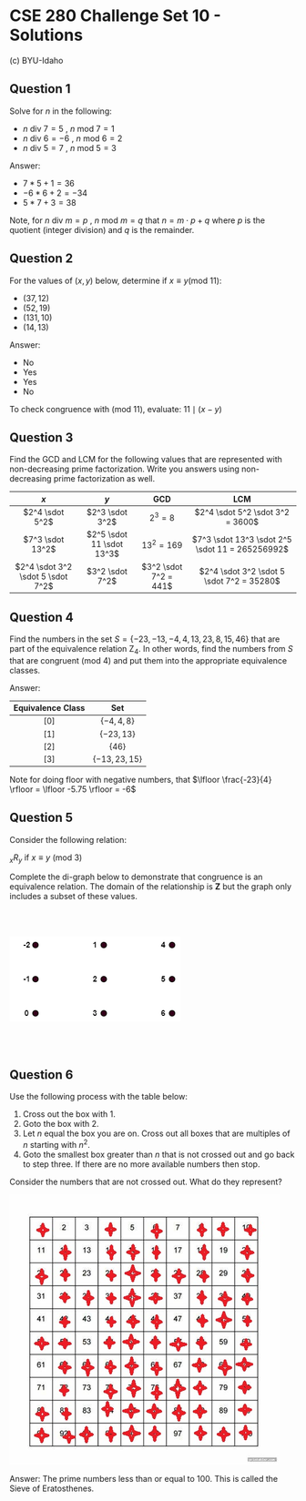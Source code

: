 # CSE 280 Challenge Set 10 - Solutions

(c) BYU-Idaho

## Question 1

Solve for $n$ in the following:

* $n \text{ div } 7 = 5 \text{ , } n \text{ mod } 7 = 1$
* $n \text{ div } 6 = -6 \text{ , } n \text{ mod } 6 = 2$
* $n \text{ div } 5 = 7 \text{ , } n \text{ mod } 5 = 3$

Answer:

* $7*5 + 1 = 36$
* $-6*6+2 = -34$
* $5*7 +3 = 38$

Note, for $n \text{ div } m = p \text{ , } n \text{ mod } m = q$ that $n = m \cdot p + q$ where $p$ is the quotient (integer division) and $q$ is the remainder.

## Question 2

For the values of ($x,y)$ below, determine if $x \equiv y(\text{mod } 11)$:

* $(37,12)$
* $(52,19)$
* $(131,10)$
* $(14,13)$

Answer:

* No 
* Yes
* Yes 
* No 

To check congruence with $(\text{mod }11)$, evaluate: $11 \mid (x-y)$

## Question 3

Find the GCD and LCM for the following values that are represented with non-decreasing prime factorization.  Write you answers using non-decreasing prime factorization as well.

|$x$|$y$|GCD|LCM|
|:-:|:-:|:-:|:-:|
|$2^4 \sdot 5^2$|$2^3 \sdot 3^2$|$2^3 = 8$|$2^4 \sdot 5^2 \sdot 3^2 = 3600$|
|$7^3 \sdot 13^2$|$2^5 \sdot 11 \sdot 13^3$|$13^2 = 169$|$7^3 \sdot 13^3 \sdot 2^5 \sdot 11 = 265256992$|
|$2^4 \sdot 3^2 \sdot 5 \sdot 7^2$|$3^2 \sdot 7^2$|$3^2 \sdot 7^2 = 441$|$2^4 \sdot 3^2 \sdot 5 \sdot 7^2 = 35280$|


## Question 4

Find the numbers in the set $S = \lbrace -23, -13, -4, 4, 13, 23, 8, 15, 46 \rbrace$ that are part of the equivalence relation $\text{Z}_4$.  In other words, find the numbers from $S$ that are congruent $(\text{mod } 4)$ and put them into the appropriate equivalence classes.    

Answer:

|Equivalence Class|Set|
|:-:|:-:|
|$[0]$|$\lbrace -4, 4, 8 \rbrace$|
|$[1]$|$\lbrace -23, 13 \rbrace$|
|$[2]$|$\lbrace 46 \rbrace$|
|$[3]$|$\lbrace -13, 23, 15 \rbrace$|

Note for doing floor with negative numbers, that $\lfloor \frac{-23}{4} \rfloor = \lfloor -5.75 \rfloor = -6$ 

## Question 5

Consider the following relation: 

$_xR_y \text{ if } x \equiv y \ (\text{mod } 3)$

Complete the di-graph below to demonstrate that congruence is an equivalence relation.  The domain of the relationship is $\mathbf{Z}$ but the graph only includes a subset of these values.

<br /><br />

![](group10_graph.drawio.png)

<br /><br />

## Question 6

Use the following process with the table below:

1. Cross out the box with 1.
2. Goto the box with 2.
3. Let $n$ equal the box you are on.  Cross out all boxes that are multiples of $n$ starting with $n^2$.
4. Goto the smallest box greater than $n$ that is not crossed out and go back to step three.  If there are no more available numbers then stop.

Consider the numbers that are not crossed out.  What do they represent?

![](group10_grid.jpg)

Answer: The prime numbers less than or equal to 100.  This is called the Sieve of Eratosthenes.